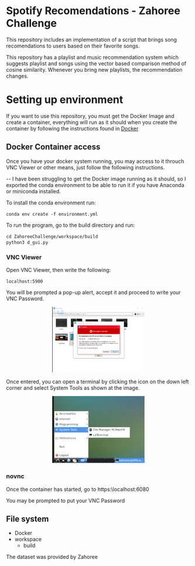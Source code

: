 # Spotify Recomendations - Zahoree Challenge

This repository includes an implementation of a script that brings song recomendations to users based on their favorite songs.


This repository has a playlist and music recommendation system which suggests playlist and songs using the vector based comparison method of cosine similarity. Whenever you bring new playlists, the recommendation changes.


# Setting up environment
If you want to use this repository, you must get the Docker Image and create a container, everything will run as it should when you create the container by following the instructions found in [Docker](github.com/DevasNAI/ZahoreeChallenge/Docker/)

## Docker Container access
Once you have your docker system running, you may access to it throuch VNC Viewer or other means, just follow the following instructions.

-- I have been struggling to get the Docker image running as it should, so I exported the conda environment to be able to run it if you have Anaconda or miniconda installed.

To install the conda environment run:
```
conda env create -f environment.yml
```

To run the program, go to the build directory and run:
```
cd ZahoreeChallenge/workspace/build
python3 d_gui.py
```

### VNC Viewer
Open VNC Viewer, then write the following:
```
localhost:5900
```
You will be prompted a pop-up alert, accept it and proceed to write your VNC Password.
<p align="center">
<img src="https://github.com/DevasNAI/ZahoreeChallenge/blob/main/images/vncalert.png" width="50%" height="50%" title= "VNC Viewer" alt="DFD">
</p>


Once entered, you can open a terminal by clicking the icon on the down left corner and select System Tools as shown at the image.

<p align="center">
<img src="https://github.com/DevasNAI/ZahoreeChallenge/blob/main/images/LXTerminal.png" width="50%" height="50%" title= "Find LX Terminal" alt="LX">
</p>

### novnc
Once the container has started, go to https:\\localhost:6080

You may be prompted to put your VNC Password



## File system
- Docker
- workspace
    - build


The dataset was provided by Zahoree

